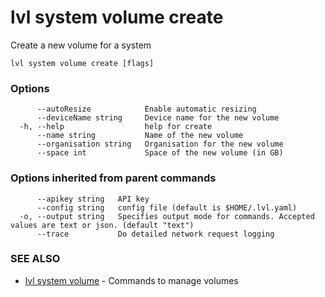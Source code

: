 # lvl system volume create

Create a new volume for a system

```
lvl system volume create [flags]
```

### Options

```
      --autoResize            Enable automatic resizing
      --deviceName string     Device name for the new volume
  -h, --help                  help for create
      --name string           Name of the new volume
      --organisation string   Organisation for the new volume
      --space int             Space of the new volume (in GB)
```

### Options inherited from parent commands

```
      --apikey string   API key
      --config string   config file (default is $HOME/.lvl.yaml)
  -o, --output string   Specifies output mode for commands. Accepted values are text or json. (default "text")
      --trace           Do detailed network request logging
```

### SEE ALSO

* [lvl system volume](lvl_system_volume.md)	 - Commands to manage volumes

